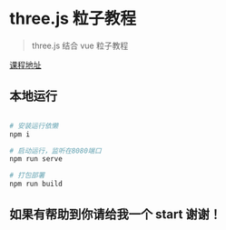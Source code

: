 # three.js 粒子教程

> three.js 结合 vue 粒子教程

[课程地址](https://www.bilibili.com/video/BV1Hg41137d2)

## 本地运行

```bash

# 安装运行依懒
npm i

# 启动运行，监听在8080端口
npm run serve

# 打包部署
npm run build

```

## 如果有帮助到你请给我一个 start 谢谢！
